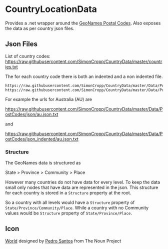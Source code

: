 # CountryLocationData

Provides a .net wrapper around the [GeoNames Postal Codes](https://www.geonames.org/postal-codes/). Also exposes the data as per country json files.


## Json Files

List of country codes: https://raw.githubusercontent.com/SimonCropp/CountryData/master/countries.txt

The for each country code there is both an indented and a non indented file.

```
https://raw.githubusercontent.com/SimonCropp/CountryData/master/Data/PostCodes/json/[CountryCode].json.txt
https://raw.githubusercontent.com/SimonCropp/CountryData/master/Data/PostCodes/json_indented/[CountryCode].json.txt
```

For example the urls for Australia (AU) are 

https://raw.githubusercontent.com/SimonCropp/CountryData/master/Data/PostCodes/json/au.json.txt

and

https://raw.githubusercontent.com/SimonCropp/CountryData/master/Data/PostCodes/json_indented/au.json.txt


### Structure 

The GeoNames data is structured as

State > Province > Community > Place

However many countries do not have data for every level. To keep the data small only nodes that have data are represented in the json. This structure for each country is stored in a `Structure` property at the root.

So a country with all levels would have a `Structure` property of `State/Province/Community/Place`. While a country with no Community values would be `Structure` property of `State/Province/Place`.


## Icon

<a href="https://thenounproject.com/term/world/956116/" target="_blank">World</a> designed by <a href="https://thenounproject.com/pedrosantospt3" target="_blank">Pedro Santos</a> from The Noun Project